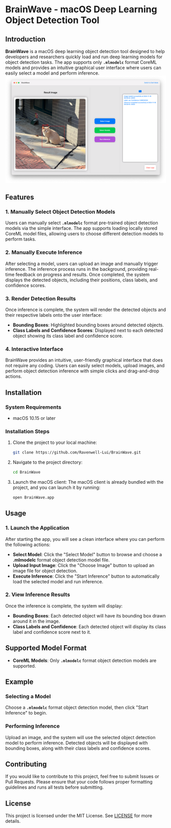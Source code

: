 # BrainWave - macOS Deep Learning Object Detection Tool

## Introduction

**BrainWave** is a macOS deep learning object detection tool designed to help developers and researchers quickly load and run deep learning models for object detection tasks. The app supports only **`.mlmodelc`** format CoreML models and provides an intuitive graphical user interface where users can easily select a model and perform inference.
![BrainWave Interface](Light_Interface.png)
## Features

### 1. Manually Select Object Detection Models

Users can manually select **`.mlmodelc`** format pre-trained object detection models via the simple interface. The app supports loading locally stored CoreML model files, allowing users to choose different detection models to perform tasks.

### 2. Manually Execute Inference

After selecting a model, users can upload an image and manually trigger inference. The inference process runs in the background, providing real-time feedback on progress and results. Once completed, the system displays the detected objects, including their positions, class labels, and confidence scores.

### 3. Render Detection Results

Once inference is complete, the system will render the detected objects and their respective labels onto the user interface:
- **Bounding Boxes**: Highlighted bounding boxes around detected objects.
- **Class Labels and Confidence Scores**: Displayed next to each detected object showing its class label and confidence score.

### 4. Interactive Interface

BrainWave provides an intuitive, user-friendly graphical interface that does not require any coding. Users can easily select models, upload images, and perform object detection inference with simple clicks and drag-and-drop actions.

## Installation

### System Requirements

- macOS 10.15 or later

### Installation Steps

1. Clone the project to your local machine:
   ```bash
   git clone https://github.com/Ravenwell-Lui/BrainWave.git
   ```

2. Navigate to the project directory:
   ```bash
   cd BrainWave
   ```

3. Launch the macOS client:
   The macOS client is already bundled with the project, and you can launch it by running:
   ```bash
   open BrainWave.app
   ```

## Usage

### 1. Launch the Application

After starting the app, you will see a clean interface where you can perform the following actions:

- **Select Model**: Click the "Select Model" button to browse and choose a **.mlmodelc** format object detection model file.
- **Upload Input Image**: Click the "Choose Image" button to upload an image file for object detection.
- **Execute Inference**: Click the "Start Inference" button to automatically load the selected model and run inference.

### 2. View Inference Results

Once the inference is complete, the system will display:
- **Bounding Boxes**: Each detected object will have its bounding box drawn around it in the image.
- **Class Labels and Confidence**: Each detected object will display its class label and confidence score next to it.

## Supported Model Format

- **CoreML Models**: Only **`.mlmodelc`** format object detection models are supported.

## Example

### Selecting a Model

Choose a **`.mlmodelc`** format object detection model, then click "Start Inference" to begin.

### Performing Inference

Upload an image, and the system will use the selected object detection model to perform inference. Detected objects will be displayed with bounding boxes, along with their class labels and confidence scores.

## Contributing

If you would like to contribute to this project, feel free to submit Issues or Pull Requests. Please ensure that your code follows proper formatting guidelines and runs all tests before submitting.

## License

This project is licensed under the MIT License. See [LICENSE](LICENSE) for more details.
